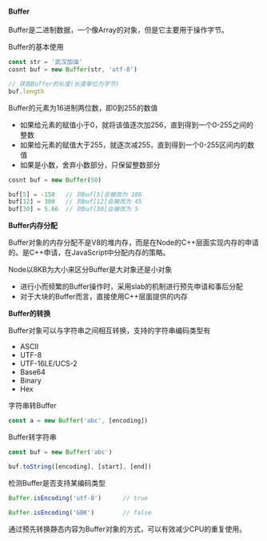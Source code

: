 #### Buffer
Buffer是二进制数据，一个像Array的对象，但是它主要用于操作字节。

Buffer的基本使用
```javascript
const str = '武汉加油'
cosnt buf = new Buffer(str, 'utf-8')

// 获取Buffer的长度(长度单位为字节)
buf.length
```

Buffer的元素为16进制两位数，即0到255的数值
- 如果给元素的赋值小于0，就将该值逐次加256，直到得到一个0-255之间的整数
- 如果给元素的赋值大于255，就逐次减255，直到得到一个0-255区间内的数值
- 如果是小数，舍弃小数部分，只保留整数部分

```javascript
cosnt buf = new Buffer(50)

buf[5] = -150   // 则buf[5]会被改为 106
buf[12] = 300   // 则buf[12]会被改为 45
buf[30] = 5.66  // 则buf[30]会被改为 5
```

**Buffer内存分配**

Buffer对象的内存分配不是V8的堆内存，而是在Node的C++层面实现内存的申请的。是C++申请，在JavaScript中分配内存的策略。

Node以8KB为大小来区分Buffer是大对象还是小对象
- 进行小而频繁的Buffer操作时，采用slab的机制进行预先申请和事后分配
- 对于大块的Buffer而言，直接使用C++层面提供的内存

**Buffer的转换**

Buffer对象可以与字符串之间相互转换，支持的字符串编码类型有
- ASCⅡ
- UTF-8
- UTF-16LE/UCS-2
- Base64
- Binary
- Hex

字符串转Buffer
```javascript
const a = new Buffer('abc', [encoding])
```

Buffer转字符串
```javascript
const buf = new Buffer('abc')

buf.toString([encoding], [start], [end])
```

检测Buffer是否支持某编码类型
```javascript
Buffer.isEncoding('utf-8')      // true

Buffer.isEncoding('GBK')        // false
```

通过预先转换静态内容为Buffer对象的方式，可以有效减少CPU的重复使用。

